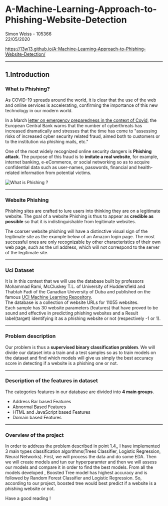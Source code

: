 # A-Machine-Learning-Approach-to-Phishing-Website-Detection
Simon Weiss - 105366   
22/05/2020

https://13w13.github.io/A-Machine-Learning-Approach-to-Phishing-Website-Detection/

---

## 1.Introduction

### What is Phishing? 


As COVID-19 spreads around the world, it is clear that the use of the web and online services is accelerating, confirming the importance of this new technology in our modern world. 

In a March [letter on emergency preparedness in the context of Covid](https://www.bankingsupervision.europa.eu/press/letterstobanks/shared/pdf/2020/ssm.2020_letter_on_Contingency_preparedness_in_the_context_of_COVID-19.en.pdf?d1c8dc2780e2055243778bedf818efeb), the European Central Bank warns that the number of cyberthreats has increased dramatically and stresses that the time has come to "assessing risks of increased cyber security related fraud, aimed both to customers or to the institution via phishing mails, etc."

One of the most widely recognized online security dangers is **Phishing attack**. The purpose of this fraud is to **imitate a real website**, for example, internet banking, e-eCommerce, or social networking so as to acquire confidential data such as user-names, passwords, financial and health-related information from potential victims.

![What is Phishing ? ](https://encrypted-tbn0.gstatic.com/images?q=tbn%3AANd9GcQ5FQAtr-KcCLCcfXOYZPuFHU7sawmLy4x73w&usqp=CAU)
   
***
  
### Website Phishing
Phishing sites are crafted to lure users into thinking they are on a legitimate website. The goal of a website Phishing is thus to appear as **credible as possible** so that it is indistinguishable from legitimate websites. 

The coarser website phishing will have a distinctive visual sign of the legitimate site as the example below of an Amazon login page. The most successful ones are only recognizable by other characteristics of their own web page, such as the url address, which will not correspond to the server of the legitimate site. 

***
    
    
### Uci Dataset

It is in this context that we will use the database built by professors Mohammad Rami, McCluskey T.L. of University of Huddersfield and Thabtah Fadi of the Canadian University of Duba and published on the famous [UCI Machine Learning Repository](https://archive.ics.uci.edu/ml/datasets/Phishing+Websites).    
The database is a collection of website URLs for 11055 websites.    
Each sample has 30 website parameters (features) that have proved to be sound and effective in predicting phishing websites and a Result label(target) identifying it as a phishing website or not (respectively -1 or 1).

***
### Problem description
Our problem is thus a **supervised binary classification problem**. We will divide our dataset into a train and a test samples so as to train models on the dataset and find which models will give us simply  the best accuracy score in detecting if a website is a phishing one or not. 

***

### Description of the features in dataset


The categories features in our database are divided into **4 main groups**.    

* Address Bar based Features
* Abnormal Based Features
* HTML and JavaScript based Features
* Domain based Features


***

### Overview of the project

In order to address the problem described in point 1.4,, I have implemented 3 main types classification algorithms(Trees Classifier, Logistic Regression, Neural Networks).  First, we will process the data and do some EDA. Then we will create models and tun our hyperparamter and then we will assess our models and compare it in order to find the best models. From all the models developed , Boosted Tree model has highest accuracy and is  followed by Random Forest Classifier and Logistic Regression. So, according to our project, boosted tree would best predict if a website is a phishing website or not.

Have a good reading ! 

